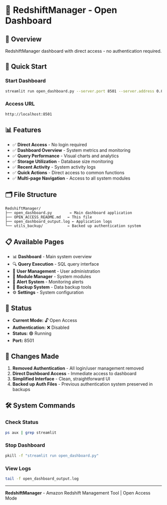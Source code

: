 # 🔧 RedshiftManager - Open Dashboard

## 🎯 Overview
RedshiftManager dashboard with direct access - no authentication required.

## 🚀 Quick Start

### Start Dashboard
```bash
streamlit run open_dashboard.py --server.port 8501 --server.address 0.0.0.0
```

### Access URL
```
http://localhost:8501
```

## 📊 Features
- ✅ **Direct Access** - No login required
- ✅ **Dashboard Overview** - System metrics and monitoring
- ✅ **Query Performance** - Visual charts and analytics
- ✅ **Storage Utilization** - Database size monitoring
- ✅ **Recent Activity** - System activity logs
- ✅ **Quick Actions** - Direct access to common functions
- ✅ **Multi-page Navigation** - Access to all system modules

## 🗂️ File Structure
```
RedshiftManager/
├── open_dashboard.py        ← Main dashboard application
├── OPEN_ACCESS_README.md   ← This file
├── open_dashboard_output.log ← Application logs
└── utils_backup/           ← Backed up authentication system
```

## 📋 Available Pages
- 📊 **Dashboard** - Main system overview
- 🔍 **Query Execution** - SQL query interface
- 👥 **User Management** - User administration
- 🔧 **Module Manager** - System modules
- 🚨 **Alert System** - Monitoring alerts
- 💾 **Backup System** - Data backup tools
- ⚙️ **Settings** - System configuration

## 🔄 Status
- **Current Mode:** 🔓 Open Access
- **Authentication:** ❌ Disabled
- **Status:** 🟢 Running
- **Port:** 8501

## 📝 Changes Made
1. **Removed Authentication** - All login/user management removed
2. **Direct Dashboard Access** - Immediate access to dashboard
3. **Simplified Interface** - Clean, straightforward UI
4. **Backed up Auth Files** - Previous authentication system preserved in backups

## 🛠️ System Commands

### Check Status
```bash
ps aux | grep streamlit
```

### Stop Dashboard
```bash
pkill -f "streamlit run open_dashboard.py"
```

### View Logs
```bash
tail -f open_dashboard_output.log
```

---
**RedshiftManager** - Amazon Redshift Management Tool | Open Access Mode